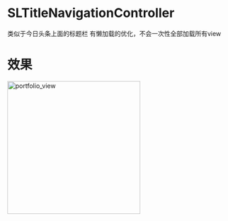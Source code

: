 # SLTitleNavigationController
类似于今日头条上面的标题栏 有懒加载的优化，不会一次性全部加载所有view

# 效果

<img width="300" alt="portfolio_view" src="https://github.com/KeepFish/SLTitleNavigationController/blob/master/demo.gif">

